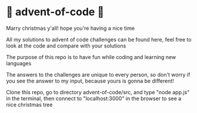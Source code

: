 # 🎄 advent-of-code 🎄
Marry christmas y'all! hope you're having a nice time

All my solutions to advent of code challenges can be found here, feel free to look at the code and compare with your solutions

The purpose of this repo is to have fun while coding and learning new languages

The answers to the challenges are unique to every person, so don't worry if you see the answer to my input, because yours is gonna be different!

Clone this repo, go to directory advent-of-code/src, and type "node app.js" in the terminal, then connect to 
"localhost:3000" in the browser to see a nice christmas tree